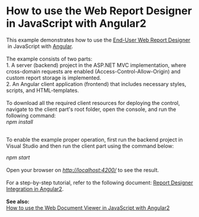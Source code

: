 # How to use the Web Report Designer in JavaScript with Angular2


This example demonstrates how to use the <a href="https://documentation.devexpress.com/XtraReports/17103/Concepts/End-User-Reporting/ASP-NET/End-User-Report-Designer-for-ASP-NET">End-User Web Report Designer</a>  in JavaScript with <a href="https://angular.io/">Angular</a>.<br><br>The example consists of two parts: <br>1. A server (backend) project in the ASP.NET MVC implementation, where cross-domain requests are enabled (Access-Control-Allow-Origin) and custom report storage is implemented.<br>2. An Angular client application (frontend) that includes necessary styles, scripts, and HTML-templates. <br><br>To download all the required client resources for deploying the control, navigate to the client part's root folder, open the console, and run the following command:<br><em>npm install<br><br></em>
<p>To enable the example proper operation, first run the backend project in Visual Studio and then run the client part using the command below:</p>
<em>npm start<br><br></em>Open your browser on <em><a href="http://localhost:4200/">http://localhost:4200/</a></em> to see the result.<em><br><br></em>For a step-by-step tutorial, refer to the following document: <a href="https://documentation.devexpress.com/XtraReports/119431/Creating-End-User-Reporting-Applications/Web-Reporting/Using-Reporting-Controls-in-JS/Report-Designer-Integration-in-Angular2">Report Designer Integration in Angular2</a>.<br><br><strong>See also:<br></strong><a href="https://www.devexpress.com/Support/Center/p/T566419">How to use the Web Document Viewer in JavaScript with Angular2</a>

<br/>


